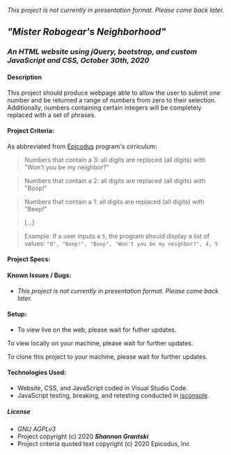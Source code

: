 _This project is not currently in presentation format. Please come back later._  

## _"Mister Robogear's Neighborhood"_  

### _An HTML website using jQuery, bootstrap, and custom JavaScript and CSS, October 30th, 2020_  

#### Description  

This project should produce webpage able to allow the user to submit one number and be returned a range of numbers from zero to their selection. Additionally, numbers containing certain integers will be completely replaced with a set of phrases.  

#### Project Criteria:  

As abbreviated from [Epicodus](https://epicodus.com) program's cirriculum:  

> Numbers that contain a 3: all digits are replaced (all digits) with "Won't you be my neighbor?"  

> Numbers that contain a 2: all digits are replaced (all digits) with "Boop!"  

> Numbers that contain a 1: all digits are replaced (all digits) with "Beep!"  

> \[...\]

>  Example: If a user inputs a `5`, the program should display a list of values: `"0", "Beep!", "Boop", "Won't you be my neighbor?", 4, 5`  

#### Project Specs:  



#### Known Issues / Bugs:    
- _This project is not currently in presentation format. Please come back later._

#### Setup:  
- To view live on the web, please wait for futher updates.  
<!-- To view live on the web, please visit [this GitHub.io page](https://grantskis.github.io/) -->

To view locally on your machine, please wait for further updates.  
<!-- To view locally on your machine, please:
1. Find the green **Code** button above the file list on this project's [main GitHub repository page](https://grantskis.github.io/ [CHANGE THIS LINK] ).
2. Select the button to open a drop-down menu. Select "Open with GitHub Desktop" or, if you do not have this program installed, download the compressed .zip file.
3. Extract the .zip file to your local machine.
4. Use your browser of choice to launch _index.html_.
5. Directions were accurate as of Oct. 30, 2020. If GitHub has since changed their web UI, please see [the GitHub help docs](https://docs.github.com/en) for up-to-date information. -->

To clone this project to your machine, please wait for further updates.  

<!-- To clone this project to your machine, please:  
1. Launch your terminal of choice. 

> The following directions are based on Git Bash for a Windows machine; you may have to adjust terminology based on your local specs.

2. Navigate to the containing directory you would like to clone this project.
3. Input:
`$ git clone https://github.com/grantskis/[ CHANGE THIS PART ]`
4. This will clone the project to a folder called "roman-numerals." If you wish to clone it into a directory of a different name, append the new folder name to the end of the string, like so:
`$ git clone https://github.com/grantskis/[ CHANGE THIS PART ] NEW-FOLDER` -->

#### Technologies Used:  
- Website, CSS, and JavaScript coded in Visual Studio Code.  
- JavaScript testing, breaking, and retesting conducted in [jsconsole](https://jsconsole.com/).  

##### License
- _GNU AGPLv3_  
- Project copyright (c) 2020 **_Shannon Grantski_**  
- Project criteria quoted text copyright (c) 2020 Epicodus, Inc  